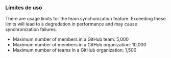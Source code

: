 ### Límites de uso

There are usage limits for the team synchonization feature.  Exceeding these limits will lead to a degredation in performance and may cause synchronization failures.

- Maximum number of members in a GitHub team: 5,000
- Maximum number of members in a GitHub organization: 10,000
- Maximum number of teams in a GitHub organization: 1,500

